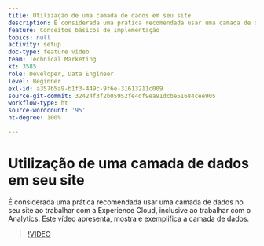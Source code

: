 ```yaml
---
title: Utilização de uma camada de dados em seu site
description: É considerada uma prática recomendada usar uma camada de dados em seu site ao trabalhar com a Experience Cloud, inclusive ao trabalhar com o Adobe Analytics. Este vídeo apresenta, mostra e exemplifica a camada de dados.
feature: Conceitos básicos de implementação
topics: null
activity: setup
doc-type: feature video
team: Technical Marketing
kt: 3585
role: Developer, Data Engineer
level: Beginner
exl-id: a357b5a9-b1f3-449c-9f6e-31613211c009
source-git-commit: 32424f3f2b05952fe4df9ea91dcbe51684cee905
workflow-type: ht
source-wordcount: '95'
ht-degree: 100%

---
```


# Utilização de uma camada de dados em seu site

É considerada uma prática recomendada usar uma camada de dados no seu site ao trabalhar com a Experience Cloud, inclusive ao trabalhar com o Analytics. Este vídeo apresenta, mostra e exemplifica a camada de dados.

>[!VIDEO](https://video.tv.adobe.com/v/28775/?quality=12)
